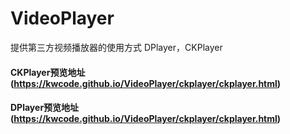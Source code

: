 # VideoPlayer
提供第三方视频播放器的使用方式 DPlayer，CKPlayer

#### CKPlayer预览地址 (https://kwcode.github.io/VideoPlayer/ckplayer/ckplayer.html)
#### DPlayer预览地址 (https://kwcode.github.io/VideoPlayer/ckplayer/ckplayer.html)
